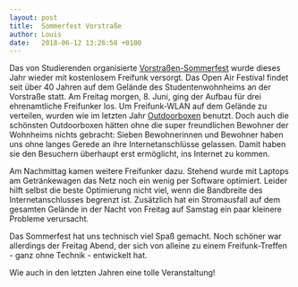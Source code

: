 ```yaml
---
layout: post
title:  Sommerfest Vorstraße
author: Louis
date:   2018-06-12 13:26:58 +0100
---
```


Das von Studierenden organisierte [Vorstraßen-Sommerfest](https://sommerfest-vorstrasse.de/) wurde dieses Jahr wieder mit kostenlosem Freifunk versorgt. Das Open Air Festival findet seit über 40 Jahren auf dem Gelände des Studentenwohnheims an der Vorstraße statt. Am Freitag morgen, 8. Juni, ging der Aufbau für drei ehrenamtliche Freifunker los. Um Freifunk-WLAN auf dem Gelände zu verteilen, wurden wie im letzten Jahr [Outdoorboxen](https://bremen.freifunk.net/blog/2017/06/22/basteltreffen-outdoorkisten.html) benutzt. Doch auch die schönsten Outdoorboxen hätten ohne die super freundlichen Bewohner der Wohnheims nichts gebracht: Sieben Bewohnerinnen und Bewohner haben uns ohne langes Gerede an ihre Internetanschlüsse gelassen. Damit haben sie den Besuchern überhaupt erst ermöglicht, ins Internet zu kommen.


Am Nachmittag kamen weitere Freifunker dazu. Stehend wurde mit Laptops am Getränkewagen das Netz noch ein wenig per Software optimiert. Leider hilft selbst die beste Optimierung nicht viel, wenn die Bandbreite des Internetanschlusses begrenzt ist. Zusätzlich hat ein Stromausfall auf dem gesamten Gelände in der Nacht von Freitag auf Samstag ein paar kleinere Probleme verursacht.


Das Sommerfest hat uns technisch viel Spaß gemacht. Noch schöner war allerdings der Freitag Abend, der sich von alleine zu einem Freifunk-Treffen - ganz ohne Technik - entwickelt hat. 


Wie auch in den letzten Jahren eine tolle Veranstaltung!
